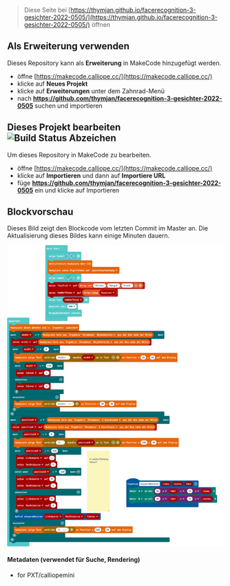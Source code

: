 
> Diese Seite bei [https://thymjan.github.io/facerecognition-3-gesichter-2022-0505/](https://thymjan.github.io/facerecognition-3-gesichter-2022-0505/) öffnen

## Als Erweiterung verwenden

Dieses Repository kann als **Erweiterung** in MakeCode hinzugefügt werden.

* öffne [https://makecode.calliope.cc/](https://makecode.calliope.cc/)
* klicke auf **Neues Projekt**
* klicke auf **Erweiterungen** unter dem Zahnrad-Menü
* nach **https://github.com/thymjan/facerecognition-3-gesichter-2022-0505** suchen und importieren

## Dieses Projekt bearbeiten ![Build Status Abzeichen](https://github.com/thymjan/facerecognition-3-gesichter-2022-0505/workflows/MakeCode/badge.svg)

Um dieses Repository in MakeCode zu bearbeiten.

* öffne [https://makecode.calliope.cc/](https://makecode.calliope.cc/)
* klicke auf **Importieren** und dann auf **Importiere URL**
* füge **https://github.com/thymjan/facerecognition-3-gesichter-2022-0505** ein und klicke auf Importieren

## Blockvorschau

Dieses Bild zeigt den Blockcode vom letzten Commit im Master an.
Die Aktualisierung dieses Bildes kann einige Minuten dauern.

![Eine gerenderte Ansicht der Blöcke](https://github.com/thymjan/facerecognition-3-gesichter-2022-0505/raw/master/.github/makecode/blocks.png)

#### Metadaten (verwendet für Suche, Rendering)

* for PXT/calliopemini
<script src="https://makecode.com/gh-pages-embed.js"></script><script>makeCodeRender("{{ site.makecode.home_url }}", "{{ site.github.owner_name }}/{{ site.github.repository_name }}");</script>
